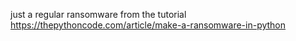 just a regular ransomware from the tutorial https://thepythoncode.com/article/make-a-ransomware-in-python
